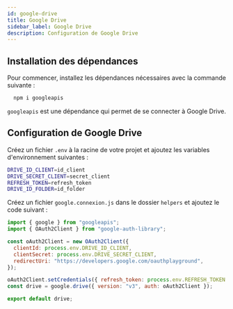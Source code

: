 ```yaml
---
id: google-drive
title: Google Drive
sidebar_label: Google Drive
description: Configuration de Google Drive
---
```


## Installation des dépendances

Pour commencer, installez les dépendances nécessaires avec la commande suivante :

```bash
  npm i googleapis
```

`googleapis` est une dépendance qui permet de se connecter à Google Drive.

## Configuration de Google Drive

Créez un fichier `.env` à la racine de votre projet et ajoutez les variables d'environnement suivantes :

```bash
DRIVE_ID_CLIENT=id_client
DRIVE_SECRET_CLIENT=secret_client
REFRESH_TOKEN=refresh_token
DRIVE_ID_FOLDER=id_folder
```

Créez un fichier `google.connexion.js` dans le dossier `helpers` et ajoutez le code suivant :

```js
import { google } from "googleapis";
import { OAuth2Client } from "google-auth-library";

const oAuth2Client = new OAuth2Client({
  clientId: process.env.DRIVE_ID_CLIENT,
  clientSecret: process.env.DRIVE_SECRET_CLIENT,
  redirectUri: "https://developers.google.com/oauthplayground",
});

oAuth2Client.setCredentials({ refresh_token: process.env.REFRESH_TOKEN });
const drive = google.drive({ version: "v3", auth: oAuth2Client });

export default drive;
```
